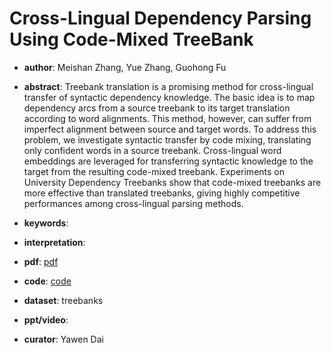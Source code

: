 # Cross-Lingual Dependency Parsing Using Code-Mixed TreeBank

- **author**: Meishan Zhang, Yue Zhang, Guohong Fu

- **abstract**: Treebank translation is a promising method for cross-lingual transfer of syntactic dependency knowledge. The basic idea is to map dependency arcs from a source treebank to its target translation according to word alignments. This method, however, can suffer from imperfect alignment between source and target words. To address this problem, we investigate syntactic transfer by code mixing, translating only confident words in a source treebank. Cross-lingual word embeddings are leveraged for transferring syntactic knowledge to the target from the resulting code-mixed treebank. Experiments on University Dependency Treebanks show that code-mixed treebanks are more effective than translated treebanks, giving highly competitive performances among cross-lingual parsing methods. 

- **keywords**:

- **interpretation**:

- **pdf**: [pdf](https://arxiv.org/pdf/1909.02235)

- **code**: [code](https://github.com/zhangmeishan/CodeMixedTreebank)

- **dataset**: treebanks

- **ppt/video**:

- **curator**: Yawen Dai
